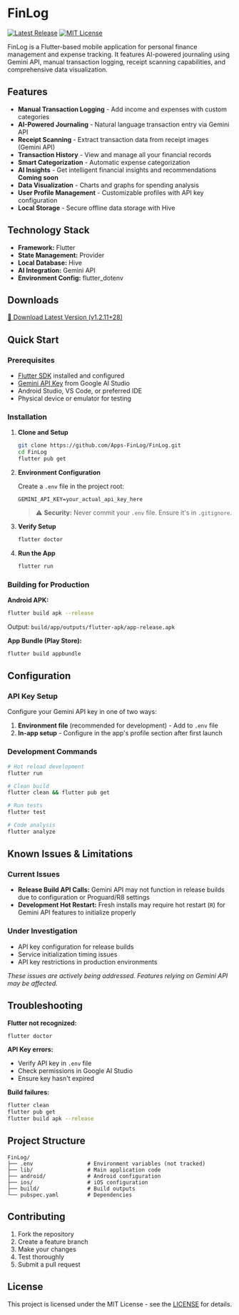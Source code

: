 # FinLog

[![Latest Release](https://img.shields.io/github/v/release/Apps-FinLog/FinLog?label=Latest%20Release&style=for-the-badge)](https://github.com/Apps-FinLog/FinLog/releases/tag/v1.2.11%2B28)
[![MIT License](https://img.shields.io/badge/License-MIT-green.svg)](https://choosealicense.com/licenses/mit/)

FinLog is a Flutter-based mobile application for personal finance management and expense tracking. It features AI-powered journaling using Gemini API, manual transaction logging, receipt scanning capabilities, and comprehensive data visualization.

## Features

- **Manual Transaction Logging** - Add income and expenses with custom categories
- **AI-Powered Journaling** - Natural language transaction entry via Gemini API
- **Receipt Scanning** - Extract transaction data from receipt images (Gemini API)
- **Transaction History** - View and manage all your financial records
- **Smart Categorization** - Automatic expense categorization
- **AI Insights** - Get intelligent financial insights and recommendations **Coming soon**
- **Data Visualization** - Charts and graphs for spending analysis
- **User Profile Management** - Customizable profiles with API key configuration
- **Local Storage** - Secure offline data storage with Hive

## Technology Stack

- **Framework:** Flutter
- **State Management:** Provider
- **Local Database:** Hive
- **AI Integration:** Gemini API
- **Environment Config:** flutter_dotenv

## Downloads

[📱 Download Latest Version (v1.2.11+28)](https://github.com/Apps-FinLog/FinLog/releases/tag/v1.2.11%2B28)

## Quick Start

### Prerequisites
- [Flutter SDK](https://docs.flutter.dev/get-started/install) installed and configured
- [Gemini API Key](https://makersuite.google.com/app/apikey) from Google AI Studio
- Android Studio, VS Code, or preferred IDE
- Physical device or emulator for testing

### Installation

1. **Clone and Setup**
   ```bash
   git clone https://github.com/Apps-FinLog/FinLog.git
   cd FinLog
   flutter pub get
   ```

2. **Environment Configuration**
   
   Create a `.env` file in the project root:
   ```env
   GEMINI_API_KEY=your_actual_api_key_here
   ```
   
   > ⚠️ **Security:** Never commit your `.env` file. Ensure it's in `.gitignore`.

3. **Verify Setup**
   ```bash
   flutter doctor
   ```

4. **Run the App**
   ```bash
   flutter run
   ```

### Building for Production

**Android APK:**
```bash
flutter build apk --release
```
Output: `build/app/outputs/flutter-apk/app-release.apk`

**App Bundle (Play Store):**
```bash
flutter build appbundle
```

## Configuration

### API Key Setup
Configure your Gemini API key in one of two ways:
1. **Environment file** (recommended for development) - Add to `.env` file
2. **In-app setup** - Configure in the app's profile section after first launch

### Development Commands
```bash
# Hot reload development
flutter run

# Clean build
flutter clean && flutter pub get

# Run tests
flutter test

# Code analysis
flutter analyze
```

## Known Issues & Limitations

### Current Issues
- **Release Build API Calls:** Gemini API may not function in release builds due to configuration or Proguard/R8 settings
- **Development Hot Restart:** Fresh installs may require hot restart (`R`) for Gemini API features to initialize properly

### Under Investigation
- API key configuration for release builds
- Service initialization timing issues
- API key restrictions in production environments

*These issues are actively being addressed. Features relying on Gemini API may be affected.*

## Troubleshooting

**Flutter not recognized:**
```bash
flutter doctor
```

**API Key errors:**
- Verify API key in `.env` file
- Check permissions in Google AI Studio
- Ensure key hasn't expired

**Build failures:**
```bash
flutter clean
flutter pub get
flutter build apk --release
```

## Project Structure

```
FinLog/
├── .env                 # Environment variables (not tracked)
├── lib/                 # Main application code
├── android/             # Android configuration
├── ios/                 # iOS configuration
├── build/               # Build outputs
└── pubspec.yaml         # Dependencies
```

## Contributing

1. Fork the repository
2. Create a feature branch
3. Make your changes
4. Test thoroughly
5. Submit a pull request

## License

This project is licensed under the MIT License - see the [LICENSE](https://choosealicense.com/licenses/mit/) for details.


